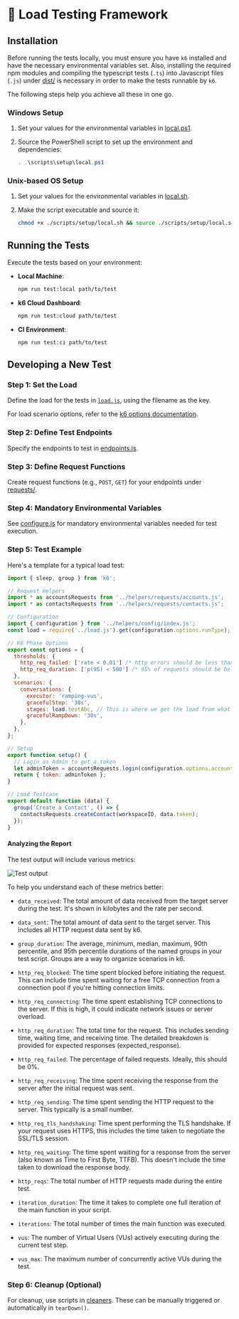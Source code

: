 # 🧪 Load Testing Framework

## Installation

Before running the tests locally, you must ensure you have `k6` installed and have the necessary environmental variables set. Also, installing the required npm modules and compiling the typescript tests (`.ts`) into Javascript files (`.js`) under [dist/](./dist/) is necessary in order to make the tests runnable by `k6`.

The following steps help you achieve all these in one go.

### Windows Setup

1. Set your values for the environmental variables in [local.ps1](./scripts/setup/local.ps1).
2. Source the PowerShell script to set up the environment and dependencies:

   ```powershell
   . .\scripts\setup\local.ps1
   ```

### Unix-based OS Setup

1. Set your values for the environmental variables in [local.sh](./scripts/setup/local.sh).
2. Make the script executable and source it:

   ```bash
   chmod +x ./scripts/setup/local.sh && source ./scripts/setup/local.sh
   ```

## Running the Tests

Execute the tests based on your environment:

- **Local Machine**:
  ```bash
  npm run test:local path/to/test
  ```
- **k6 Cloud Dashboard**:
  ```bash
  npm run test:cloud path/to/test
  ```
- **CI Environment**:
  ```bash
  npm run test:ci path/to/test
  ```

## Developing a New Test

### Step 1: Set the Load

Define the load for the tests in [`load.js`](./scenarios/load.js), using the filename as the key.

For load scenario options, refer to the [k6 options documentation](https://k6.io/docs/using-k6/k6-options/reference/#scenarios).

### Step 2: Define Test Endpoints

Specify the endpoints to test in [endpoints.js](./helpers/config/endpoints.js).

### Step 3: Define Request Functions

Create request functions (e.g., `POST`, `GET`) for your endpoints under [requests/](./helpers/requests/).

### Step 4: Mandatory Environmental Variables

See [configure.js](./helpers/config/configure.js) for mandatory environmental variables needed for test execution.

### Step 5: Test Example

Here's a template for a typical load test:

```js
import { sleep, group } from 'k6';

// Request Helpers
import * as accountsRequests from '../helpers/requests/accounts.js';
import * as contactsRequests from '../helpers/requests/contacts.js';

// Configuration
import { configuration } from '../helpers/config/index.js';
const load = require('../load.js').get(configuration.options.runType);

// K6 Phase Options
export const options = {
  thresholds: {
    http_req_failed: ['rate < 0.01'] /* http errors should be less than 1% */,
    http_req_duration: ['p(95) < 500'] /* 95% of requests should be below 500ms */,
  },
  scenarios: {
    conversations: {
      executor: 'ramping-vus',
      gracefulStop: '30s',
      stages: load.testAbc, // This is where we get the load from what we set in Step 1
      gracefulRampDown: '30s',
    },
  },
};

// Setup
export function setup() {
  // Login as Admin to get a token
  let adminToken = accountsRequests.login(configuration.options.account.email, configuration.options.account.password);
  return { token: adminToken };
}

// Load Testcase
export default function (data) {
  group('Create a Contact', () => {
    contactsRequests.createContact(workspaceID, data.token);
  });
}
```

#### Analyzing the Report

The test output will include various metrics:

![Test output](https://github.com/mohsenny/taf-consumer/assets/1129811/d773b8e0-5e18-451c-95bd-88fd92a9330d)

To help you understand each of these metrics better:

- `data_received`: The total amount of data received from the target server during the test. It's shown in kilobytes and the rate per second.

- `data_sent`: The total amount of data sent to the target server. This includes all HTTP request data sent by k6.

- `group_duration`: The average, minimum, median, maximum, 90th percentile, and 95th percentile durations of the named groups in your test script. Groups are a way to organize scenarios in k6.

- `http_req_blocked`: The time spent blocked before initiating the request. This can include time spent waiting for a free TCP connection from a connection pool if you're hitting connection limits.

- `http_req_connecting`: The time spent establishing TCP connections to the server. If this is high, it could indicate network issues or server overload.

- `http_req_duration`: The total time for the request. This includes sending time, waiting time, and receiving time. The detailed breakdown is provided for expected responses (expected_response).

- `http_req_failed`: The percentage of failed requests. Ideally, this should be 0%.

- `http_req_receiving`: The time spent receiving the response from the server after the initial request was sent.

- `http_req_sending`: The time spent sending the HTTP request to the server. This typically is a small number.

- `http_req_tls_handshaking`: Time spent performing the TLS handshake. If your request uses HTTPS, this includes the time taken to negotiate the SSL/TLS session.

- `http_req_waiting`: The time spent waiting for a response from the server (also known as Time to First Byte, TTFB). This doesn't include the time taken to download the response body.

- `http_reqs`: The total number of HTTP requests made during the entire test.

- `iteration_duration`: The time it takes to complete one full iteration of the main function in your script.

- `iterations`: The total number of times the main function was executed.

- `vus`: The number of Virtual Users (VUs) actively executing during the current test step.

- `vus_max`: The maximum number of concurrently active VUs during the test.

### Step 6: Cleanup (Optional)

For cleanup, use scripts in [cleaners](./helpers/cleaners/). These can be manually triggered or automatically in `tearDown()`.
